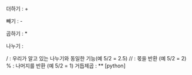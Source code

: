 더하기 : +

빼기 : -

곱하기 : *

나누기 :

/ : 우리가 알고 있는 나누기와 동일한 기능(예 5/2 = 2.5) // : 몫을 반환 (예 5/2 = 2) % : 나머지를 반환 (예 5/2 = 1) 거듭제곱 : ** [python]
